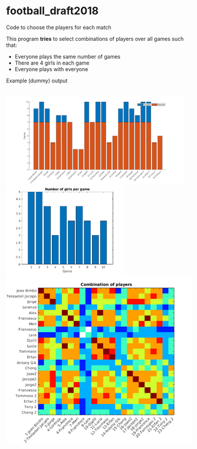 # football_draft2018
Code to choose the players for each match

This program **tries** to select combinations of players over all games such that:
* Everyone plays the same number of games
* There are 4 girls in each game
* Everyone plays with everyone

Example (dummy) output  \
<br>


<img src="https://raw.githubusercontent.com/joaobimbo/football_draft2018/master/images/gpp.png" height="240"  /> <img src="https://raw.githubusercontent.com/joaobimbo/football_draft2018/master/images/gpg.png" height="240"  />
<img src="https://raw.githubusercontent.com/joaobimbo/football_draft2018/master/images/matrix.png" width="600"  />
